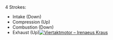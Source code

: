 4 Strokes:
- Intake (Down)
- Compression (Up)
- Combustion (Down)
- Exhaust (Up)[![Viertaktmotor – Irenaeus Kraus](https://cdn.shopify.com/s/files/1/0266/8357/2271/products/NOV_01_01_00064_530x@2x.jpg?v=1607251080)](https://irenaeuskraus.com/products/viertaktmotor)
